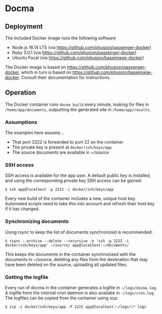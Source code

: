# Docma

## Deployment

The included Docker image runs the following software

- Node.js 16.14 LTS (via https://github.com/phusion/passenger-docker)
- Ruby 3.0.1 (via https://github.com/phusion/passenger-docker)
- Ubuntu Focal (via https://github.com/phusion/baseimage-docker)

The Docker image is based on https://github.com/phusion/passenger-docker, which in turn is based on https://github.com/phusion/baseimage-docker. Consult their documentation for instructions.

## Operation

The Docker container runs `docma build` every minute, looking for files in `/home/app/documents`, outputting the generated site in `/home/app/results`.

### Assumptions

The examples here assume...

- That port 2222 is forwarded to port 22 on the container
- The private key is present at `docker/ssh/keys/app`
- The source documents are available in ~/source

### SSH access

SSH access is available for the app user. A default public key is installed, and using the corresponding private key SSH access can be gained:

    $ ssh app@localhost -p 2222 -i docker/ssh/keys/app

Every new build of the container includes a new, unique host key. Automated scripts need to take this into account and refresh their host key if it has changed.

### Synchronizing documents

Using rsync to keep the list of documents synchronized is recommended:

    $ rsync --archive --delete --recursive -e 'ssh -p 2222 -i docker/ssh/keys/app' ~/source/ app@localhost:~/documents/

This keeps the documents in the container synchronized with the documents in ~/source, deleting any files from the destination that may have been deleted on the source, uploading all updated files.

### Getting the logfile

Every run of docma in the container generates a logfile in `~/logs/docma.log`. A logfile from the internal cron daemon is also availabe in `~/logs/cron.log`. The logfiles can be copied from the container using scp:

    $ scp -i docker/ssh/keys/app -P 2222 app@localhost:~/logs/\* logs
